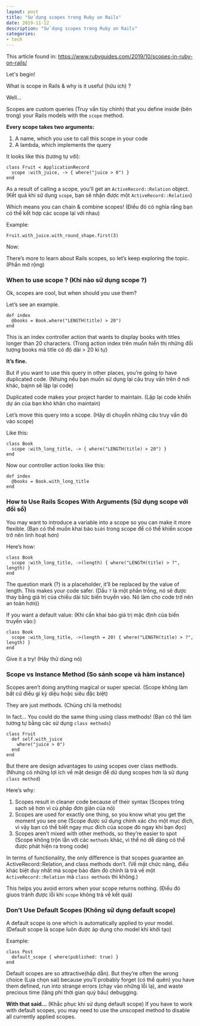 ```yaml
---
layout: post
title: "Sử dụng scopes trong Ruby on Rails"
date: 2019-11-12
description: "Sử dụng scopes trong Ruby on Rails"
categories:
- tech
---
```


This article found in: https://www.rubyguides.com/2019/10/scopes-in-ruby-on-rails/

Let's begin!

What is scope in Rails & why is it useful (hữu ích) ?

Well...

Scopes are custom queries (Truy vấn tùy chỉnh) that you define inside (bên trong) your Rails models with the `scope` method.

**Every scope takes two arguments:**
1. A name, which you use to call this scope in your code
2. A lambda, which implements the query

It looks like this (tương tự với):
```
class Fruit < ApplicationRecord
  scope :with_juice, -> { where("juice > 0") }
end
```

As a result of calling a scope, you'll get an `ActiveRecord::Relation` object.
(Kết quả khi sử dụng `scope`, bạn sẽ nhận được một `ActiveRecord::Relation`)

Which means you can chain & combine scopes!
(Điều đó có nghĩa rằng bạn có thể kết hợp các scope lại với nhau)

Example:
```
Fruit.with_juice.with_round_shape.first(3)
```

Now:

There’s more to learn about Rails scopes, so let’s keep exploring the topic.
(Phần mở rộng)

### When to use scope ? (Khi nào sử dụng scope ?)
Ok, scopes are cool, but when should you use them?

Let’s see an example.
```
def index
  @books = Book.where("LENGTH(title) > 20")
end
```

This is an index controller action that wants to display books with titles longer than 20 characters.
(Trong action index trên muốn hiển thị những đối tượng books mà title có độ dài > 20 kí tự)

**It’s fine.**

But if you want to use this query in other places, you’re going to have duplicated code.
(Nhưng nếu bạn muốn sử dụng lại câu truy vấn trên ở nơi khác, bajnn sẽ lặp lại code)

Duplicated code makes your project harder to maintain.
(Lặp lại code khiến dự án của bạn khó khăn cho maintain)

Let’s move this query into a scope.
(Hãy di chuyển những câu truy vấn đó vào scope)

Like this:
```
class Book
  scope :with_long_title, -> { where("LENGTH(title) > 20") }
end
```

Now our controller action looks like this:
```
def index
  @books = Book.with_long_title
end
```

### How to Use Rails Scopes With Arguments (Sử dụng scope với đối số)
You may want to introduce a variable into a scope so you can make it more flexible.
(Bạn có thể muốn khai báo `biến` trong scope để có thể khiến scope trở nên linh hoạt hơn)

Here’s how:
```
class Book
  scope :with_long_title, ->(length) { where("LENGTH(title) > ?", length) }
end
```
The question mark (?) is a placeholder, it’ll be replaced by the value of length. This makes your code safer.
(Dấu `?` là một phần trống, nó sẽ được thay bằng giá trị của chiều dài tức biến truyền vào. Nó làm cho code trở nên an toàn hơn))


If you want a default value:
(Khi cần khai báo giá trị mặc định của biến truyền vào:)
```
class Book
  scope :with_long_title, ->(length = 20) { where("LENGTH(title) > ?", length) }
end
```
Give it a try!
(Hãy thử dùng nó)

### Scope vs Instance Method (So sánh scope và hàm instance)
Scopes aren’t doing anything magical or super special.
(Scope không làm bất cứ điều gì kỳ diệu hoặc siêu đặc biệt)

They are just methods.
(Chúng chỉ là methods)


In fact… You could do the same thing using class methods!
(Bạn có thể làm tương tự bằng các sử dụng `class methods`)
```
class Fruit
  def self.with_juice
    where("juice > 0")
  end
end
```

But there are design advantages to using scopes over class methods.
(Nhưng có những lợi ích về mặt design để dử dụng scopes hơn là sử dụng `class method`)

Here’s why:

1. Scopes result in cleaner code because of their syntax
(Scopes trông sạch sẽ hơn vì cú pháp đơn giản của nó)
2. Scopes are used for exactly one thing, so you know what you get the moment you see one
(Scope được sử dụng chính xác cho một mục đích, vì vậy bạn có thể biết ngay mục đích của scope đó ngay khi bạn đọc)
3. Scopes aren’t mixed with other methods, so they’re easier to spot
(Scope không trộn lẫn với các `methods` khác, vì thế nó dễ dàng có thể được phát hiện ra trong code)

In terms of functionality, the only difference is that scopes guarantee an ActiveRecord::Relation, and class methods don’t.
(Về mặt chức năng, điều khác biệt duy nhất mà scope bảo đảm đó chính là trả về một `ActiveRecord::Relation` mà `class methods` thì không.)

This helps you avoid errors when your scope returns nothing.
(Điều đó giuos tránh được lỗi khi `scope` không trả về  kết quả)

### Don’t Use Default Scopes (Không sử dụng default scope)
A default scope is one which is automatically applied to your model.
(Default scope là scope luôn được áp dụng cho model khi khởi tạo)

Example:
```
class Post
  default_scope { where(published: true) }
end
```

Default scopes are so attractive(hấp dẫn).
But they’re often the wrong choice (Lựa chọn sai) because you’ll probably forget (có thể quên) you have them defined, run into strange errors (chạy vào những lỗi lạ), and waste precious time (lãng phí thời gian quý báu) debugging.

**With that said…** (Khắc phục khi sử dụng default scope)
If you have to work with default scopes, you may need to use the unscoped method to disable all currently applied scopes.
